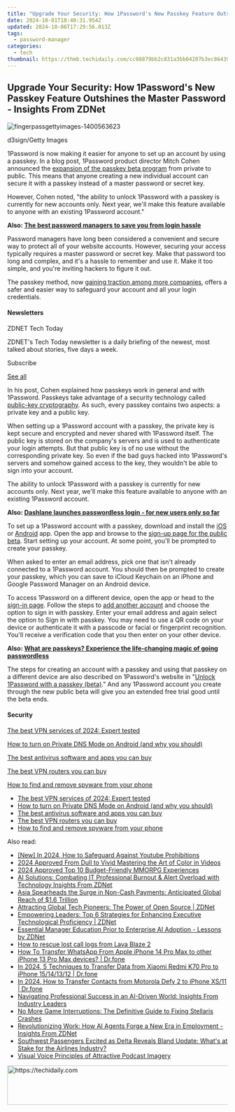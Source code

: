 ```yaml
---
title: "Upgrade Your Security: How 1Password's New Passkey Feature Outshines the Master Password - Insights From ZDNet"
date: 2024-10-01T18:40:31.954Z
updated: 2024-10-06T17:29:56.013Z
tags:
  - password-manager
categories:
  - tech
thumbnail: https://thmb.techidaily.com/cc08879bb2c831a3bb04207b3ec86439cd9e17fc1be601b33ce1edbe031a09d0.jpg
---
```


## Upgrade Your Security: How 1Password's New Passkey Feature Outshines the Master Password - Insights From ZDNet

![fingerpassgettyimages-1400563623](https://www.zdnet.com/a/img/resize/0b80cf800032ad3362a520e86b31677fb3353e3a/2023/12/14/a3d70a6b-3def-447b-a4b8-8b88cedf2de8/fingerpassgettyimages-1400563623.jpg?auto=webp&width=1280)

d3sign/Getty Images

1Password is now making it easier for anyone to set up an account by using a passkey. In a blog post, 1Password product director Mitch Cohen announced the [expansion of the passkey beta program](https://blog.1password.com/unlock-1password-individual-passkey-beta/) from private to public. This means that anyone creating a new individual account can secure it with a passkey instead of a master password or secret key.

However, Cohen noted, "the ability to unlock 1Password with a passkey is currently for new accounts only. Next year, we'll make this feature available to anyone with an existing 1Password account."

**Also: [The best password managers to save you from login hassle](https://www.zdnet.com/article/best-password-manager/)**

Password managers have long been considered a convenient and secure way to protect all of your website accounts. However, securing your access typically requires a master password or secret key. Make that password too long and complex, and it's a hassle to remember and use it. Make it too simple, and you're inviting hackers to figure it out.

The passkey method, now [gaining traction among more companies](https://www.zdnet.com/google-amp/article/dashlane-launches-passwordless-login-for-new-users-only-so-far/), offers a safer and easier way to safeguard your account and all your login credentials.

#### Newsletters

ZDNET Tech Today

ZDNET's Tech Today newsletter is a daily briefing of the newest, most talked about stories, five days a week.

 Subscribe

[See all](https://www.zdnet.com/newsletters/)

In his post, Cohen explained how passkeys work in general and with 1Password. Passkeys take advantage of a security technology called [public-key cryptography](https://blog.1password.com/what-is-public-key-cryptography/). As such, every passkey contains two aspects: a private key and a public key.

When setting up a 1Password account with a passkey, the private key is kept secure and encrypted and never shared with 1Password itself. The public key is stored on the company's servers and is used to authenticate your login attempts. But that public key is of no use without the corresponding private key. So even if the bad guys hacked into 1Password's servers and somehow gained access to the key, they wouldn't be able to sign into your account.

The ability to unlock 1Password with a passkey is currently for new accounts only. Next year, we'll make this feature available to anyone with an existing 1Password account. 

**Also: [Dashlane launches passwordless login - for new users only so far](https://www.zdnet.com/google-amp/article/dashlane-launches-passwordless-login-for-new-users-only-so-far/)**

To set up a 1Password account with a passkey, download and install the [iOS](https://apps.apple.com/us/app/1password-password-manager/id1511601750) or [Android](https://play.google.com/store/apps/details?id=com.onepassword.android&hl=en) app. Open the app and browse to the [sign-up page for the public beta](https://1password.com/sign-up/passkey-preview). Start setting up your account. At some point, you'll be prompted to create your passkey.

When asked to enter an email address, pick one that isn't already connected to a 1Password account. You should then be prompted to create your passkey, which you can save to iCloud Keychain on an iPhone and Google Password Manager on an Android device. 

To access 1Password on a different device, open the app or head to the [sign-in page](https://my.1password.com/signin?a=new). Follow the steps to [add another account](https://support.1password.com/add-account/#add-another-account-to-the-1password-apps) and choose the option to sign in with passkey. Enter your email address and again select the option to Sign in with passkey. You may need to use a QR code on your device or authenticate it with a passcode or facial or fingerprint recognition. You'll receive a verification code that you then enter on your other device.

**Also: [What are passkeys? Experience the life-changing magic of going passwordless](https://www.zdnet.com/article/passkeys-what-are-they-and-how-to-get-started/)**

The steps for creating an account with a passkey and using that passkey on a different device are also described on 1Password's website in "[Unlock 1Password with a passkey (beta)](https://support.1password.com/passkeys/)." And any 1Password account you create through the new public beta will give you an extended free trial good until the beta ends.

#### Security

[The best VPN services of 2024: Expert tested](https://www.zdnet.com/article/best-vpn/ "The best VPN services of 2024: Expert tested")

[How to turn on Private DNS Mode on Android (and why you should)](https://www.zdnet.com/article/how-to-turn-on-private-dns-mode-on-android-and-why-you-should/ "How to turn on Private DNS Mode on Android (and why you should)")

[The best antivirus software and apps you can buy](https://www.zdnet.com/article/best-antivirus/ "The best antivirus software and apps you can buy")

[The best VPN routers you can buy](https://www.zdnet.com/article/best-vpn-router/ "The best VPN routers you can buy")

[How to find and remove spyware from your phone](https://www.zdnet.com/article/how-to-find-and-remove-spyware-from-your-phone/ "How to find and remove spyware from your phone")

* [The best VPN services of 2024: Expert tested](https://www.zdnet.com/article/best-vpn/ "The best VPN services of 2024: Expert tested")
* [How to turn on Private DNS Mode on Android (and why you should)](https://www.zdnet.com/article/how-to-turn-on-private-dns-mode-on-android-and-why-you-should/ "How to turn on Private DNS Mode on Android (and why you should)")
* [The best antivirus software and apps you can buy](https://www.zdnet.com/article/best-antivirus/ "The best antivirus software and apps you can buy")
* [The best VPN routers you can buy](https://www.zdnet.com/article/best-vpn-router/ "The best VPN routers you can buy")
* [How to find and remove spyware from your phone](https://www.zdnet.com/article/how-to-find-and-remove-spyware-from-your-phone/ "How to find and remove spyware from your phone")

<ins class="adsbygoogle"
     style="display:block"
     data-ad-format="autorelaxed"
     data-ad-client="ca-pub-7571918770474297"
     data-ad-slot="1223367746"></ins>

<ins class="adsbygoogle"
     style="display:block"
     data-ad-client="ca-pub-7571918770474297"
     data-ad-slot="8358498916"
     data-ad-format="auto"
     data-full-width-responsive="true"></ins>

<span class="atpl-alsoreadstyle">Also read:</span>
<div><ul>
<li><a href="https://youtube-zero.techidaily.com/n-2024-how-to-safeguard-against-youtube-prohibitions/"><u>[New] In 2024, How to Safeguard Against Youtube Prohibitions</u></a></li>
<li><a href="https://some-knowledge.techidaily.com/2024-approved-from-dull-to-vivid-mastering-the-art-of-color-in-videos/"><u>2024 Approved From Dull to Vivid Mastering the Art of Color in Videos</u></a></li>
<li><a href="https://digital-screen-recording.techidaily.com/2024-approved-top-10-budget-friendly-mmorpg-experiences/"><u>2024 Approved Top 10 Budget-Friendly MMORPG Experiences</u></a></li>
<li><a href="https://app-tips.techidaily.com/ai-solutions-combating-it-professional-burnout-and-alert-overload-with-technology-insights-from-zdnet/"><u>AI Solutions: Combating IT Professional Burnout & Alert Overload with Technology Insights From ZDNet</u></a></li>
<li><a href="https://app-tips.techidaily.com/asia-spearheads-the-surge-in-non-cash-payments-anticipated-global-reach-of-16-trillion/"><u>Asia Spearheads the Surge in Non-Cash Payments: Anticipated Global Reach of $1.6 Trillion</u></a></li>
<li><a href="https://app-tips.techidaily.com/attracting-global-tech-pioneers-the-power-of-open-source-zdnet/"><u>Attracting Global Tech Pioneers: The Power of Open Source | ZDNet</u></a></li>
<li><a href="https://app-tips.techidaily.com/empowering-leaders-top-6-strategies-for-enhancing-executive-technological-proficiency-zdnet/"><u>Empowering Leaders: Top 6 Strategies for Enhancing Executive Technological Proficiency | ZDNet</u></a></li>
<li><a href="https://app-tips.techidaily.com/essential-manager-education-prior-to-enterprise-ai-adoption-lessons-by-zdnet/"><u>Essential Manager Education Prior to Enterprise AI Adoption - Lessons by ZDNet</u></a></li>
<li><a href="https://blog-min.techidaily.com/how-to-rescue-lost-call-logs-from-lava-blaze-2-by-fonelab-android-recover-call-logs/"><u>How to rescue lost call logs from Lava Blaze 2</u></a></li>
<li><a href="https://techidaily.com/how-to-transfer-whatsapp-from-apple-iphone-14-pro-max-to-other-iphone-13-pro-max-devices-drfone-by-drfone-transfer-whatsapp-from-ios-transfer-whatsapp-from-ios/"><u>How To Transfer WhatsApp From Apple iPhone 14 Pro Max to other iPhone 13 Pro Max devices? | Dr.fone</u></a></li>
<li><a href="https://android-transfer.techidaily.com/in-2024-5-techniques-to-transfer-data-from-xiaomi-redmi-k70-pro-to-iphone-15141312-drfone-by-drfone-transfer-from-android-transfer-from-android/"><u>In 2024, 5 Techniques to Transfer Data from Xiaomi Redmi K70 Pro to iPhone 15/14/13/12 | Dr.fone</u></a></li>
<li><a href="https://android-transfer.techidaily.com/in-2024-how-to-transfer-contacts-from-motorola-defy-2-to-iphone-xs11-drfone-by-drfone-transfer-from-android-transfer-from-android/"><u>In 2024, How to Transfer Contacts from Motorola Defy 2 to iPhone XS/11 | Dr.fone</u></a></li>
<li><a href="https://app-tips.techidaily.com/navigating-professional-success-in-an-ai-driven-world-insights-from-industry-leaders/"><u>Navigating Professional Success in an AI-Driven World: Insights From Industry Leaders</u></a></li>
<li><a href="https://program-issues.techidaily.com/no-more-game-interruptions-the-definitive-guide-to-fixing-stellaris-crashes/"><u>No More Game Interruptions: The Definitive Guide to Fixing Stellaris Crashes</u></a></li>
<li><a href="https://app-tips.techidaily.com/revolutionizing-work-how-ai-agents-forge-a-new-era-in-employment-insights-from-zdnet/"><u>Revolutionizing Work: How AI Agents Forge a New Era in Employment - Insights From ZDNet</u></a></li>
<li><a href="https://app-tips.techidaily.com/southwest-passengers-excited-as-delta-reveals-bland-update-whats-at-stake-for-the-airlines-industry/"><u>Southwest Passengers Excited as Delta Reveals Bland Update: What's at Stake for the Airlines Industry?</u></a></li>
<li><a href="https://extra-information.techidaily.com/visual-voice-principles-of-attractive-podcast-imagery/"><u>Visual Voice Principles of Attractive Podcast Imagery</u></a></li>
</ul></div>

<!-- affiliate ads begin -->
<a href="https://appsumo.8odi.net/c/5597632/2082535/7443" target="_top" id="2082535">
  <img src="//a.impactradius-go.com/display-ad/7443-2082535" border="0" alt="https://techidaily.com" width="728" height="90"/>
</a>
<img height="0" width="0" src="https://appsumo.8odi.net/i/5597632/2082535/7443" style="position:absolute;visibility:hidden;" border="0" />
<!-- affiliate ads end -->

